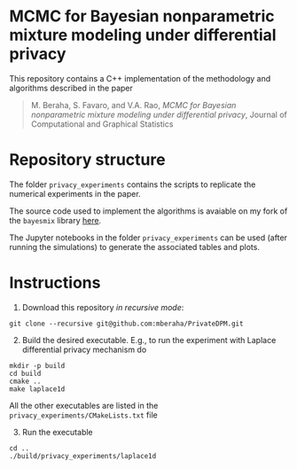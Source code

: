 # MCMC for Bayesian nonparametric mixture modeling under differential privacy

This repository contains a C++ implementation of the methodology and algorithms described in the paper

> M. Beraha, S. Favaro, and V.A. Rao, *MCMC for Bayesian nonparametric mixture modeling under differential privacy*, Journal of Computational and Graphical Statistics


# Repository structure

The folder `privacy_experiments` contains the scripts to replicate the numerical experiments in the paper.

The source code used to implement the algorithms is avaiable on my fork of the `bayesmix` library [here](https://github.com/mberaha/bayesmix/tree/48975d84b02c108f41c808a114bf16e18dd1e320/src/privacy).

The Jupyter notebooks in the folder `privacy_experiments` can be used (after running the simulations) to generate the associated tables and plots.

# Instructions

1. Download this repository _in recursive mode_:

```
git clone --recursive git@github.com:mberaha/PrivateDPM.git
```

2. Build the desired executable. E.g., to run the experiment with Laplace differential privacy mechanism do

```
mkdir -p build
cd build
cmake ..
make laplace1d
```

All the other executables are listed in the `privacy_experiments/CMakeLists.txt` file

3. Run the executable

```
cd ..
./build/privacy_experiments/laplace1d
```




